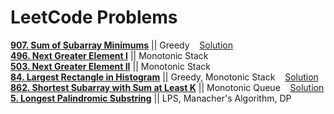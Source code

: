 # LeetCode Problems
[**907. Sum of Subarray Minimums**](https://leetcode.com/problems/largest-rectangle-in-histogram/) || Greedy &nbsp;&nbsp;&nbsp;[Solution](https://leetcode.flowerplayer.com/2019/04/12/leetcode-907-sum-of-subarray-minimums-%E8%A7%A3%E9%A2%98%E6%80%9D%E8%B7%AF%E5%88%86%E6%9E%90/)  
[**496. Next Greater Element I**](https://leetcode.com/problems/next-greater-element-i/)   ||   Monotonic Stack  
[**503. Next Greater Element II**](https://leetcode.com/problems/next-greater-element-ii/)    ||    Monotonic Stack  
[**84. Largest Rectangle in Histogram**](https://leetcode.com/problems/largest-rectangle-in-histogram/)   ||    Greedy, Monotonic Stack  &nbsp;&nbsp;&nbsp;[Solution](https://leetcode.flowerplayer.com/2019/04/16/leetcode-84-largest-rectangle-in-histogram-%E8%A7%A3%E9%A2%98%E6%80%9D%E8%B7%AF%E5%88%86%E6%9E%90/)  
[**862. Shortest Subarray with Sum at Least K**](https://leetcode.com/problems/shortest-subarray-with-sum-at-least-k/)    ||    Monotonic Queue &nbsp;&nbsp;&nbsp;[Solution](https://www.cnblogs.com/grandyang/p/11300071.html)  
[**5. Longest Palindromic Substring**](https://leetcode.com/problems/longest-palindromic-substring/)    ||    LPS, Manacher's Algorithm, DP  
